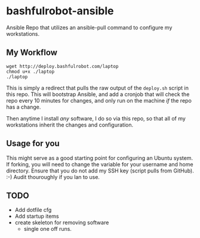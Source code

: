 # bashfulrobot-ansible
Ansible Repo that utilizes an ansible-pull command to configure my workstations.

## My Workflow

```
wget http://deploy.bashfulrobot.com/laptop
chmod u+x ./laptop
./laptop
```

This is simply a redirect that pulls the raw output of the `deploy.sh` script in this repo. This will bootstrap Ansible, and add a cronjob that will check the repo every 10 minutes for changes, and only run on the machine *if* the repo has a change.

Then anytime I install *any* software, I do so via this repo, so that all of my workstations inherit the changes and configuration.

## Usage for you

This might serve as a good starting point for configuring an Ubuntu system. If forking, you will need to change the variable for your username and home directory. Ensure that you do not add my SSH key (script pulls from GitHub). :-) Audit thouroughly if you lan to use.

## TODO

* Add dotfile cfg
* Add startup items
* create skeleton for removing software
  * single one off runs.
